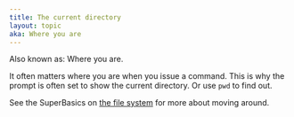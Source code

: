 ```yaml
---
title: The current directory
layout: topic
aka: Where you are
---
```


Also known as: Where you are.

It often matters where you are when you issue a command. This is why the 
prompt is often set to show the current directory. Or use `pwd` to find out.

See the SuperBasics on  [the file system](/files) for more about moving around.
